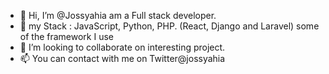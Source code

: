 - 👋 Hi, I’m @Jossyahia am a Full stack developer.
- 👀 my Stack : JavaScript, Python, PHP. (React, Django and Laravel) some of the framework I use
- 💞️ I’m looking to collaborate on interesting project.
- 📫 You can contact with me on Twitter@jossyahia

<!---
Jossyahia/Jossyahia is a ✨ special ✨ repository because its `README.md` (this file) appears on your GitHub profile.
You can click the Preview link to take a look at your changes.
--->
